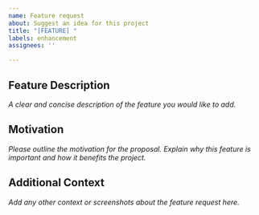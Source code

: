 ```yaml
---
name: Feature request
about: Suggest an idea for this project
title: "[FEATURE] "
labels: enhancement
assignees: ''

---
```


## Feature Description
_A clear and concise description of the feature you would like to add._

## Motivation
_Please outline the motivation for the proposal. Explain why this feature is important and how it benefits the project._

## Additional Context
_Add any other context or screenshots about the feature request here._
